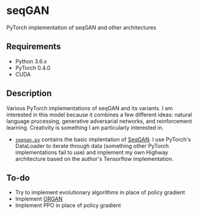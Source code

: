 # seqGAN
PyTorch implementation of seqGAN and other architectures

## Requirements
* Python 3.6.x
* PyTorch 0.4.0
* CUDA

## Description
Various PyTorch implementations of seqGAN and its variants.  I am interested in this model because it combines a few different ideas: natural language processing, generative adversarial networks, and reinforcement learning.  Creativity is something I am particularly interested in.

* [`seqgan.py`](https://github.com/rhshi/seqGAN/blob/master/seqgan.py) contains the basic implentation of [SeqGAN](https://arxiv.org/pdf/1609.05473.pdf).  I use PyTorch's DataLoader to iterate through data (something other PyTorch implementations fail to use) and implement my own Highway architecture based on the author's Tensorflow implementation.

## To-do
* Try to implement evolutionary algorithms in place of policy gradient
* Implement [ORGAN](https://arxiv.org/pdf/1705.10843.pdf)
* Implement PPO in place of policy gradient
